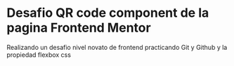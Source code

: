 # Desafio QR code component de la pagina Frontend Mentor

Realizando un desafio nivel novato de frontend practicando Git y Github y la propiedad flexbox css
